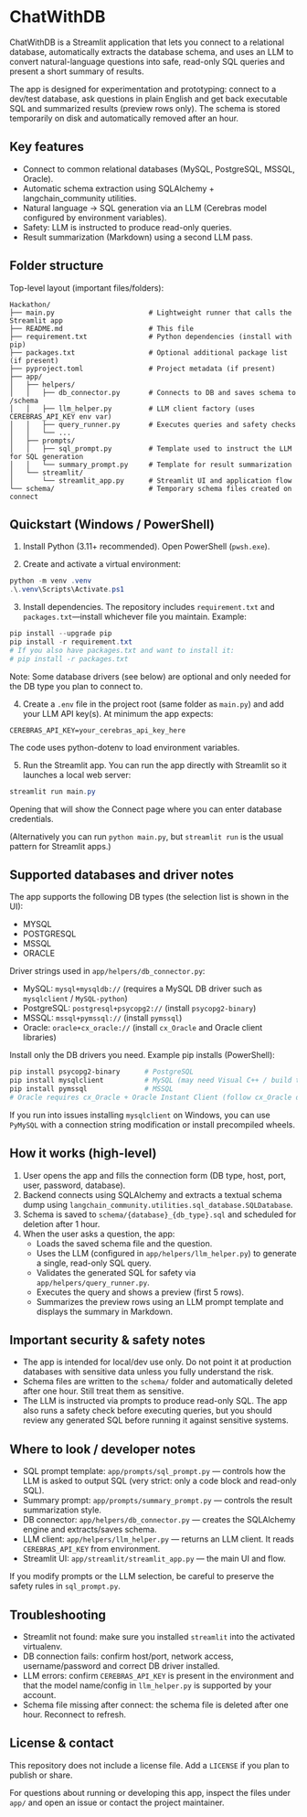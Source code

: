 # ChatWithDB

ChatWithDB is a Streamlit application that lets you connect to a relational database, automatically extracts the database schema, and uses an LLM to convert natural-language questions into safe, read-only SQL queries and present a short summary of results.

The app is designed for experimentation and prototyping: connect to a dev/test database, ask questions in plain English and get back executable SQL and summarized results (preview rows only). The schema is stored temporarily on disk and automatically removed after an hour.

## Key features

- Connect to common relational databases (MySQL, PostgreSQL, MSSQL, Oracle).
- Automatic schema extraction using SQLAlchemy + langchain_community utilities.
- Natural language -> SQL generation via an LLM (Cerebras model configured by environment variables).
- Safety: LLM is instructed to produce read-only queries.
- Result summarization (Markdown) using a second LLM pass.

## Folder structure

Top-level layout (important files/folders):

```
Hackathon/
├── main.py                       # Lightweight runner that calls the Streamlit app
├── README.md                     # This file
├── requirement.txt               # Python dependencies (install with pip)
├── packages.txt                  # Optional additional package list (if present)
├── pyproject.toml                # Project metadata (if present)
├── app/
│   ├── helpers/
│   │   ├── db_connector.py       # Connects to DB and saves schema to /schema
│   │   ├── llm_helper.py         # LLM client factory (uses CEREBRAS_API_KEY env var)
│   │   ├── query_runner.py       # Executes queries and safety checks
│   │   └── ...
│   ├── prompts/
│   │   ├── sql_prompt.py         # Template used to instruct the LLM for SQL generation
│   │   └── summary_prompt.py     # Template for result summarization
│   └── streamlit/
│       └── streamlit_app.py      # Streamlit UI and application flow
└── schema/                       # Temporary schema files created on connect
```

## Quickstart (Windows / PowerShell)

1. Install Python (3.11+ recommended). Open PowerShell (`pwsh.exe`).

2. Create and activate a virtual environment:

```powershell
python -m venv .venv
.\.venv\Scripts\Activate.ps1
```

3. Install dependencies. The repository includes `requirement.txt` and `packages.txt`—install whichever file you maintain. Example:

```powershell
pip install --upgrade pip
pip install -r requirement.txt
# If you also have packages.txt and want to install it:
# pip install -r packages.txt
```

Note: Some database drivers (see below) are optional and only needed for the DB type you plan to connect to.

4. Create a `.env` file in the project root (same folder as `main.py`) and add your LLM API key(s). At minimum the app expects:

```
CEREBRAS_API_KEY=your_cerebras_api_key_here
```

The code uses python-dotenv to load environment variables.

5. Run the Streamlit app. You can run the app directly with Streamlit so it launches a local web server:

```powershell
streamlit run main.py
```

Opening that will show the Connect page where you can enter database credentials.

(Alternatively you can run `python main.py`, but `streamlit run` is the usual pattern for Streamlit apps.)

## Supported databases and driver notes

The app supports the following DB types (the selection list is shown in the UI):

- MYSQL
- POSTGRESQL
- MSSQL
- ORACLE

Driver strings used in `app/helpers/db_connector.py`:

- MySQL: `mysql+mysqldb://` (requires a MySQL DB driver such as `mysqlclient` / `MySQL-python`)
- PostgreSQL: `postgresql+psycopg2://` (install `psycopg2-binary`)
- MSSQL: `mssql+pymssql://` (install `pymssql`)
- Oracle: `oracle+cx_oracle://` (install `cx_Oracle` and Oracle client libraries)

Install only the DB drivers you need. Example pip installs (PowerShell):

```powershell
pip install psycopg2-binary      # PostgreSQL
pip install mysqlclient          # MySQL (may need Visual C++ / build tools on Windows)
pip install pymssql              # MSSQL
# Oracle requires cx_Oracle + Oracle Instant Client (follow cx_Oracle docs)
```

If you run into issues installing `mysqlclient` on Windows, you can use `PyMySQL` with a connection string modification or install precompiled wheels.

## How it works (high-level)

1. User opens the app and fills the connection form (DB type, host, port, user, password, database).
2. Backend connects using SQLAlchemy and extracts a textual schema dump using `langchain_community.utilities.sql_database.SQLDatabase`.
3. Schema is saved to `schema/{database}_{db_type}.sql` and scheduled for deletion after 1 hour.
4. When the user asks a question, the app:
   - Loads the saved schema file and the question.
   - Uses the LLM (configured in `app/helpers/llm_helper.py`) to generate a single, read-only SQL query.
   - Validates the generated SQL for safety via `app/helpers/query_runner.py`.
   - Executes the query and shows a preview (first 5 rows).
   - Summarizes the preview rows using an LLM prompt template and displays the summary in Markdown.

## Important security & safety notes

- The app is intended for local/dev use only. Do not point it at production databases with sensitive data unless you fully understand the risk.
- Schema files are written to the `schema/` folder and automatically deleted after one hour. Still treat them as sensitive.
- The LLM is instructed via prompts to produce read-only SQL. The app also runs a safety check before executing queries, but you should review any generated SQL before running it against sensitive systems.

## Where to look / developer notes

- SQL prompt template: `app/prompts/sql_prompt.py` — controls how the LLM is asked to output SQL (very strict: only a code block and read-only SQL).
- Summary prompt: `app/prompts/summary_prompt.py` — controls the result summarization style.
- DB connector: `app/helpers/db_connector.py` — creates the SQLAlchemy engine and extracts/saves schema.
- LLM client: `app/helpers/llm_helper.py` — returns an LLM client. It reads `CEREBRAS_API_KEY` from environment.
- Streamlit UI: `app/streamlit/streamlit_app.py` — the main UI and flow.

If you modify prompts or the LLM selection, be careful to preserve the safety rules in `sql_prompt.py`.

## Troubleshooting

- Streamlit not found: make sure you installed `streamlit` into the activated virtualenv.
- DB connection fails: confirm host/port, network access, username/password and correct DB driver installed.
- LLM errors: confirm `CEREBRAS_API_KEY` is present in the environment and that the model name/config in `llm_helper.py` is supported by your account.
- Schema file missing after connect: the schema file is deleted after one hour. Reconnect to refresh.

## License & contact

This repository does not include a license file. Add a `LICENSE` if you plan to publish or share.

For questions about running or developing this app, inspect the files under `app/` and open an issue or contact the project maintainer.